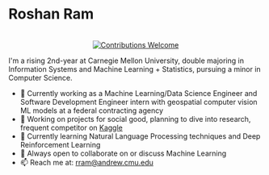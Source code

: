 # Roshan Ram 



<p align="center">
<br/><a href="#contributing"><img alt="Contributions Welcome" src="https://img.shields.io/badge/contributions-welcome-brightgreen?style=for-the-badge&labelColor=black&logo=github"></a> 
</p>
 
I'm a rising 2nd-year at Carnegie Mellon University, double majoring in Information Systems and Machine Learning + Statistics, pursuing a minor in Computer Science. 


- 🔭 Currently working as a Machine Learning/Data Science Engineer and Software Development Engineer intern with geospatial computer vision ML models at a federal contracting agency
- 🔭 Working on projects for social good, planning to dive into research, frequent competitor on [Kaggle](http://www.kaggle.com/roshanr11)
- 🌱 Currently learning Natural Language Processing techniques and Deep Reinforcement Learning
- 💬 Always open to collaborate on or discuss Machine Learning
- 📫 Reach me at: rram@andrew.cmu.edu
